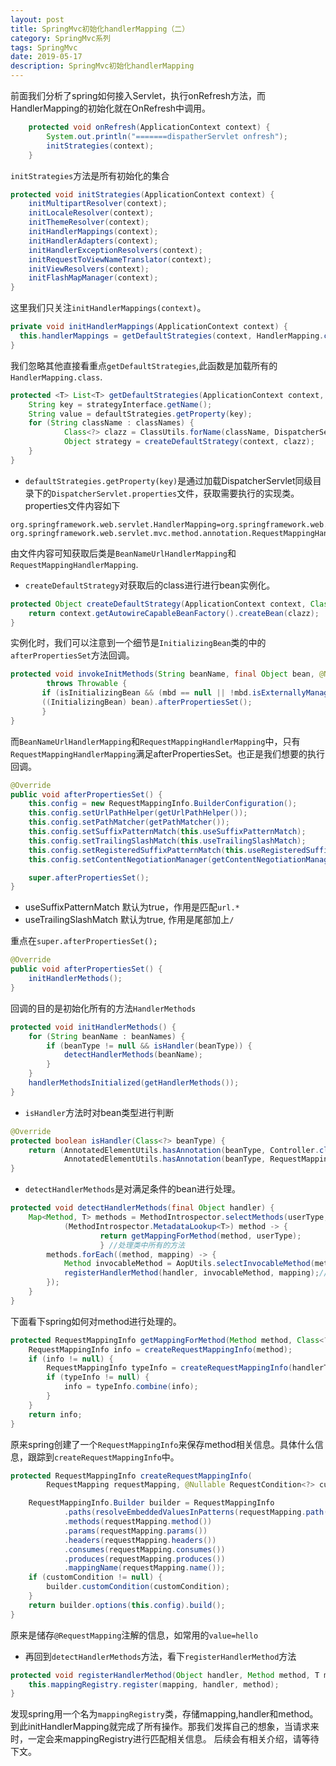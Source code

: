 ```yaml
---
layout: post
title: SpringMvc初始化handlerMapping（二）
category: SpringMvc系列
tags: SpringMvc
date: 2019-05-17
description: SpringMvc初始化handlerMapping
---
```


前面我们分析了spring如何接入Servlet，执行onRefresh方法，而HandlerMapping的初始化就在OnRefresh中调用。
```java
    protected void onRefresh(ApplicationContext context) {
        System.out.println("=======dispatherServlet onfresh");
        initStrategies(context);
    }
```
`initStrategies`方法是所有初始化的集合
```java
protected void initStrategies(ApplicationContext context) {
    initMultipartResolver(context);
    initLocaleResolver(context);
    initThemeResolver(context);
    initHandlerMappings(context);
    initHandlerAdapters(context);
    initHandlerExceptionResolvers(context);
    initRequestToViewNameTranslator(context);
    initViewResolvers(context);
    initFlashMapManager(context);
}
```
这里我们只关注`initHandlerMappings(context)`。
```java
private void initHandlerMappings(ApplicationContext context) {
  this.handlerMappings = getDefaultStrategies(context, HandlerMapping.class);
}
```
我们忽略其他直接看重点`getDefaultStrategies`,此函数是加载所有的`HandlerMapping.class`.
```java
protected <T> List<T> getDefaultStrategies(ApplicationContext context, Class<T> strategyInterface) {
    String key = strategyInterface.getName();
	String value = defaultStrategies.getProperty(key);
    for (String className : classNames) {
            Class<?> clazz = ClassUtils.forName(className, DispatcherServlet.class.getClassLoader());
            Object strategy = createDefaultStrategy(context, clazz); 
    }
}
```
* `defaultStrategies.getProperty(key)`是通过加载DispatcherServlet同级目录下的`DispatcherServlet.properties`文件，获取需要执行的实现类。properties文件内容如下
```properties
org.springframework.web.servlet.HandlerMapping=org.springframework.web.servlet.handler.BeanNameUrlHandlerMapping,\
org.springframework.web.servlet.mvc.method.annotation.RequestMappingHandlerMapping
```
由文件内容可知获取后类是`BeanNameUrlHandlerMapping`和`RequestMappingHandlerMapping`.
*  `createDefaultStrategy`对获取后的class进行进行bean实例化。
```java
protected Object createDefaultStrategy(ApplicationContext context, Class<?> clazz) {
    return context.getAutowireCapableBeanFactory().createBean(clazz);
}
```
实例化时，我们可以注意到一个细节是`InitializingBean`类的中的`afterPropertiesSet`方法回调。
```java
protected void invokeInitMethods(String beanName, final Object bean, @Nullable RootBeanDefinition mbd)
        throws Throwable {
       if (isInitializingBean && (mbd == null || !mbd.isExternallyManagedInitMethod("afterPropertiesSet"))) {
       ((InitializingBean) bean).afterPropertiesSet();
       }   
}
```
而`BeanNameUrlHandlerMapping`和`RequestMappingHandlerMapping`中，只有`RequestMappingHandlerMapping`满足afterPropertiesSet。也正是我们想要的执行回调。
```java
@Override
public void afterPropertiesSet() {
    this.config = new RequestMappingInfo.BuilderConfiguration();
    this.config.setUrlPathHelper(getUrlPathHelper());
    this.config.setPathMatcher(getPathMatcher());
    this.config.setSuffixPatternMatch(this.useSuffixPatternMatch);
    this.config.setTrailingSlashMatch(this.useTrailingSlashMatch);
    this.config.setRegisteredSuffixPatternMatch(this.useRegisteredSuffixPatternMatch);
    this.config.setContentNegotiationManager(getContentNegotiationManager());

    super.afterPropertiesSet();
}
```
* useSuffixPatternMatch 默认为true，作用是匹配`url.*`
* useTrailingSlashMatch 默认为true, 作用是尾部加上`/`

重点在`super.afterPropertiesSet();`
```java
@Override
public void afterPropertiesSet() {
    initHandlerMethods();
}
```
回调的目的是初始化所有的方法`HandlerMethods`
```java
protected void initHandlerMethods() {
    for (String beanName : beanNames) {
        if (beanType != null && isHandler(beanType)) {
            detectHandlerMethods(beanName);
        }
    }
    handlerMethodsInitialized(getHandlerMethods());
}
```
* `isHandler`方法时对bean类型进行判断
```java
@Override
protected boolean isHandler(Class<?> beanType) {
    return (AnnotatedElementUtils.hasAnnotation(beanType, Controller.class) ||
            AnnotatedElementUtils.hasAnnotation(beanType, RequestMapping.class));
}
```
* `detectHandlerMethods`是对满足条件的bean进行处理。
```java
protected void detectHandlerMethods(final Object handler) {
    Map<Method, T> methods = MethodIntrospector.selectMethods(userType,
            (MethodIntrospector.MetadataLookup<T>) method -> {
                    return getMappingForMethod(method, userType);
                    } //处理类中所有的方法
        methods.forEach((method, mapping) -> {
            Method invocableMethod = AopUtils.selectInvocableMethod(method, userType);
            registerHandlerMethod(handler, invocableMethod, mapping);//把每个处理过后的method,和处理时的相关信息mapping保存
        });
    }
}
```
下面看下spring如何对method进行处理的。
```java
protected RequestMappingInfo getMappingForMethod(Method method, Class<?> handlerType) {
    RequestMappingInfo info = createRequestMappingInfo(method);
    if (info != null) {
        RequestMappingInfo typeInfo = createRequestMappingInfo(handlerType);
        if (typeInfo != null) {
            info = typeInfo.combine(info);
        }
    }
    return info;
}
```
原来spring创建了一个`RequestMappingInfo`来保存method相关信息。具体什么信息，跟踪到`createRequestMappingInfo`中。
```java
protected RequestMappingInfo createRequestMappingInfo(
        RequestMapping requestMapping, @Nullable RequestCondition<?> customCondition) {

    RequestMappingInfo.Builder builder = RequestMappingInfo
            .paths(resolveEmbeddedValuesInPatterns(requestMapping.path()))
            .methods(requestMapping.method())
            .params(requestMapping.params())
            .headers(requestMapping.headers())
            .consumes(requestMapping.consumes())
            .produces(requestMapping.produces())
            .mappingName(requestMapping.name());
    if (customCondition != null) {
        builder.customCondition(customCondition);
    }
    return builder.options(this.config).build();
}
```
原来是储存`@RequestMapping`注解的信息，如常用的`value=hello`
* 再回到`detectHandlerMethods`方法，看下`registerHandlerMethod`方法
```java
protected void registerHandlerMethod(Object handler, Method method, T mapping) {
    this.mappingRegistry.register(mapping, handler, method);
}
```
发现spring用一个名为`mappingRegistry`类，存储mapping,handler和method。
到此initHandlerMapping就完成了所有操作。那我们发挥自己的想象，当请求来时，一定会来mappingRegistry进行匹配相关信息。
后续会有相关介绍，请等待下文。